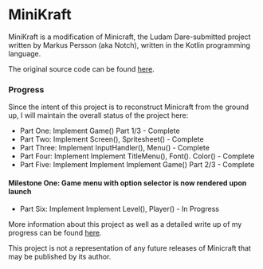 MiniKraft
=========
MiniKraft is a modification of Minicraft, the Ludam Dare-submitted project 
written by Markus Persson (aka Notch), written in the Kotlin programming language.

The original source code can be found [here](http://ludumdare.com/compo/ludum-dare-22/?action=preview&uid=398).

### Progress
Since the intent of this project is to reconstruct Minicraft from the ground 
up, I will maintain the overall status of the project here:

- Part One: Implement Game() Part 1/3 - Complete
- Part Two: Implement Screen(), Spritesheet() - Complete
- Part Three: Implement InputHandler(), Menu() - Complete
- Part Four: Implement Implement TitleMenu(), Font(). Color() - Complete
- Part Five: Implement Implement Implement Game() Part 2/3 - Complete

#### Milestone One: Game menu with option selector is now rendered upon launch

- Part Six: Implement Implement Level(), Player() - In Progress

More information about this project as well as a detailed write up of my progress can be found [here]().

This project is not a representation of any future releases of Minicraft 
that may be published by its author.